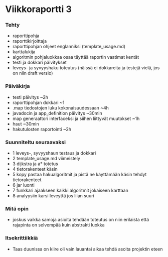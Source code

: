 # Viikkoraportti 3

### Tehty
* raporttipohja
* raporttikirjoittaja
* raporttipohjan ohjeet englanniksi (template_usage.md)
* karttalukija
* algoritmin pohjaluokkaa osaa täyttää raportin vaatimat kentät
* testi ja dokkari päivitykset
* leveys- ja syvyyshaku toteutus (näissä ei dokkareita ja testejä vielä, jos on niin draft versio)

### Päiväkirja
* testi päivitys ~2h
* raporttipohjan dokkari ~1
* .map tiedostojen luku kokonaisuudessaan ~4h
* javadocin ja app_definition päivitys ~30min
* map generaattori interfaceksi ja siihen liittyvät muutokset ~1h
* haut ~30min
* hakutulosten raportointi ~2h

### Suunniteltu seuraavaksi
* 1 leveys-, syvyyshaun testaus ja dokkari
* 2 template_usage.md viimeistely
* 3 dijkstra ja a* totetus
* 4 tietorakenteet käsin
* 5 kopy pastaa hakualgoritmit ja pistä ne käyttämään käsin tehdyt tietorakenteet
* 6 jar luonti 
* 7 funkkari ajaakseen kaikki algoritmit jokaiseen karttaan
* 8 analyysiin karsi leveyttä jos liian suuri

### Mitä opin
* joskus vaikka samoja asioita tehdään toteutus on niin erilaista että rajapinta on selvempää kuin abstrakti luokka
### Itsekrittiikkiä
* Taas duunissa on kiire oli vain lauantai aikaa tehdä asoita projektin eteen